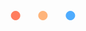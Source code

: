 <br/><div style="text-align: center; margin: 0; padding: 0;"> <span style="color: #ff7e5f; font-size: 20px; display: inline; margin: 10; padding: 0;"> ● </span> <span style="color: #feb47b; font-size: 20px; display: inline; margin: 10; padding: 0;"> ● </span> <span style="color: #4facfe; font-size: 20px; display: inline; margin: 10; padding: 0;"> ● </span> </div>